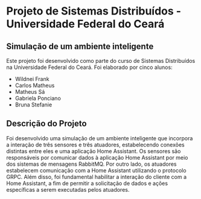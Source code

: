 # Projeto de Sistemas Distribuídos - Universidade Federal do Ceará
## Simulação de um ambiente inteligente
Este projeto foi desenvolvido como parte do curso de Sistemas Distribuídos na Universidade Federal do Ceará. Foi elaborado por cinco alunos:

- Wildnei Frank
- Carlos Matheus
- Matheus Sá
- Gabriela Ponciano
- Bruna Stefanie

## Descrição do Projeto

Foi desenvolvido uma simulação de um ambiente inteligente que incorpora a interação de três sensores e três atuadores, estabelecendo conexões distintas entre eles e uma aplicação Home Assistant. Os sensores são responsáveis por comunicar dados à aplicação Home Assistant por meio dos sistemas de mensagens RabbitMQ. Por outro lado, os atuadores estabelecem comunicação com a Home Assistant utilizando o protocolo GRPC. Além disso, foi fundamental habilitar a interação do cliente com a Home Assistant, a fim de permitir a solicitação de dados e ações específicas a serem executadas pelos atuadores.

